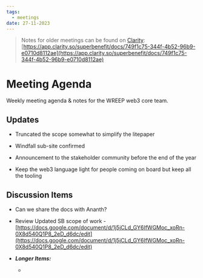 ```yaml
---
tags:
  - meetings
date: 27-11-2023
---
```


> Notes for older meetings can be found on [Clarity](https://app.clarity.so/superbenefit/docs/749f1c75-344f-4b52-96b9-e0710d8112ae):
> [https://app.clarity.so/superbenefit/docs/749f1c75-344f-4b52-96b9-e0710d8112ae](https://app.clarity.so/superbenefit/docs/749f1c75-344f-4b52-96b9-e0710d8112ae)

# Meeting Agenda

Weekly meeting agenda & notes for the WREEP web3 core team.

## Updates

- Truncated the scope somewhat to simplify the litepaper

- Windfall sub-site confirmed 

- Announcement to the stakeholder community before the end of the year

- Keep the web3 language light for people coming on board but keep all the tooling 

## Discussion Items

- Can we share the docs with Ananth?

- Review Updated SB scope of work - [https://docs.google.com/document/d/1j5jCLd_GY6IfWGMoc_xoRn-0X8d540Q1P8_2eD_d6dc/edit](https://docs.google.com/document/d/1j5jCLd_GY6IfWGMoc_xoRn-0X8d540Q1P8_2eD_d6dc/edit)

- **_Longer Items:_**

  -  